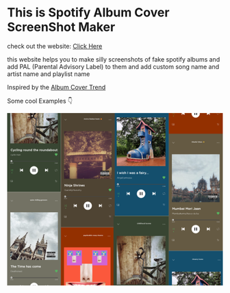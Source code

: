 # This is Spotify Album Cover ScreenShot Maker

check out the website: [Click Here](https://denzven.github.io/Spotify_Album_Cover_ScreenShot_Maker/)

this website helps you to make silly screenshots of fake spotify albums and add PAL (Parental Advisory Label) to them and add custom song name and artist name and playlist name

Inspired by the [Album Cover Trend](https://www.google.com/search?hl=en&q=proof+anything+can+be+a+album+cover+trend)


Some cool Examples 👇

![Spotify Album Cover Collage](/assets/Examples/Spotify_Album_Cover_Collage.png)